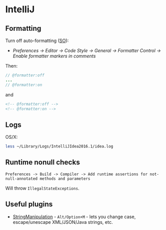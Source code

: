 # IntelliJ

## Formatting

Turn off auto-formatting ([SO](http://stackoverflow.com/a/19492318/125246)):

* _Preferences -> Editor -> Code Style -> General -> Formatter Control -> Enable formatter markers in comments_

Then:

```java
// @formatter:off
...
// @formatter:on 
```

and

```xml
<!-- @formatter:off -->
<!-- @formatter:on -->
```

## Logs

OS/X:

```sh
less ~/Library/Logs/IntelliJIdea2016.1/idea.log
```

## Runtime nonull checks

`Preferences -> Build -> Compiler -> Add runtime assertions for not-null-annotated methods and parameters`

Will throw `IllegalStateExceptions`.

## Useful plugins

* [StringManipulation](https://plugins.jetbrains.com/plugin/2162-string-manipulation) - `Alt/Option+M` - lets you change case, escape/unescape XML/JSON/Java strings, etc.